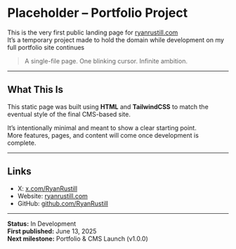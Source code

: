 # Placeholder – Portfolio Project

This is the very first public landing page for [ryanrustill.com](https://www.ryanrustill.com)  
It’s a temporary project made to hold the domain while development on my full portfolio site continues

> A single-file page. One blinking cursor. Infinite ambition.

---

## What This Is

This static page was built using **HTML** and **TailwindCSS** to match the eventual style of the final CMS-based site.

It’s intentionally minimal and meant to show a clear starting point.  
More features, pages, and content will come once development is complete.

---

## Links

- X: [x.com/RyanRustill](https://www.x.com/RyanRustill)
- Website: [ryanrustill.com](https://www.ryanrustill.com)
- GitHub: [github.com/RyanRustill](https://github.com/RyanRustill)

---

**Status:** In Development  
**First published:** June 13, 2025  
**Next milestone:** Portfolio & CMS Launch (v1.0.0)
